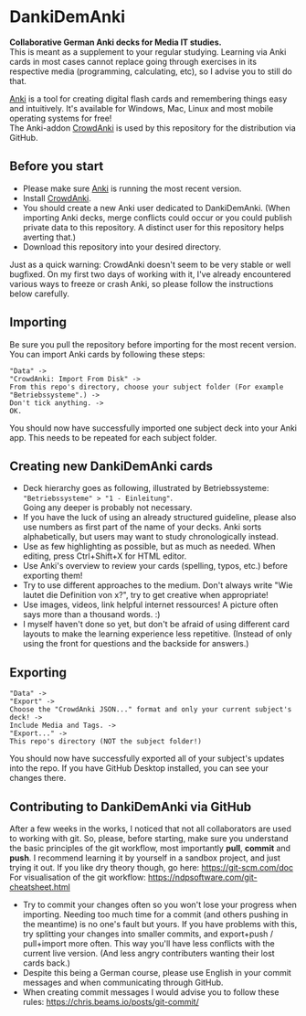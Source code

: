 # DankiDemAnki
**Collaborative German Anki decks for Media IT studies.** <br>
This is meant as a supplement to your regular studying. Learning via Anki cards in most cases cannot replace going through exercises in its respective media (programming, calculating, etc), so I advise you to still do that.


[Anki](https://apps.ankiweb.net/) is a tool for creating digital flash cards and remembering things easy and intuitively. It's available for Windows, Mac, Linux and most mobile operating systems for free!<br>
The Anki-addon [CrowdAnki](https://ankiweb.net/shared/info/1788670778) is used by this repository for the distribution via GitHub.

## Before you start
* Please make sure [Anki](https://apps.ankiweb.net/) is running the most recent version.
* Install [CrowdAnki](https://ankiweb.net/shared/info/1788670778).
* You should create a new Anki user dedicated to DankiDemAnki. (When importing Anki decks, merge conflicts could occur or you could publish private data to this repository. A distinct user for this repository helps averting that.)
* Download this repository into your desired directory. 

Just as a quick warning: CrowdAnki doesn't seem to be very stable or well bugfixed. On my first two days of working with it, I've already encountered various ways to freeze or crash Anki, so please follow the instructions below carefully.

## Importing
Be sure you pull the repository before importing for the most recent version. <br>
You can import Anki cards by following these steps: <br>
``` 
"Data" -> 
"CrowdAnki: Import From Disk" ->
From this repo's directory, choose your subject folder (For example "Betriebssysteme".) -> 
Don't tick anything. -> 
OK. 
```

You should now have successfully imported one subject deck into your Anki app. This needs to be repeated for each subject folder.

## Creating new DankiDemAnki cards
* Deck hierarchy goes as following, illustrated by Betriebssysteme: ``"Betriebssysteme" > "1 - Einleitung"``. <br> Going any deeper is probably not necessary. 
* If you have the luck of using an already structured guideline, please also use numbers as first part of the name of your decks. Anki sorts alphabetically, but users may want to study chronologically instead.
* Use as few highlighting as possible, but as much as needed. When editing, press Ctrl+Shift+X for HTML editor.
* Use Anki's overview to review your cards (spelling, typos, etc.) before exporting them! 
* Try to use different approaches to the medium. Don't always write "Wie lautet die Definition von x?", try to get creative when appropriate!
* Use images, videos, link helpful internet ressources! A picture often says more than a thousand words. :)
* I myself haven't done so yet, but don't be afraid of using different card layouts to make the learning experience less repetitive. (Instead of only using the front for questions and the backside for answers.)

## Exporting
``` 
"Data" -> 
"Export" -> 
Choose the "CrowdAnki JSON..." format and only your current subject's deck! ->
Include Media and Tags. -> 
"Export..." -> 
This repo's directory (NOT the subject folder!)
```

You should now have successfully exported all of your subject's updates into the repo. If you have GitHub Desktop installed, you can see your changes there.

## Contributing to DankiDemAnki via GitHub
After a few weeks in the works, I noticed that not all collaborators are used to working with git. So, please, before starting, make sure you understand the basic principles of the git workflow, most importantly **pull**, **commit** and **push**. I recommend learning it by yourself in a sandbox project, and just trying it out. If you like dry theory though, go here: https://git-scm.com/doc <br>
For visualisation of the git workflow: https://ndpsoftware.com/git-cheatsheet.html

* Try to commit your changes often so you won't lose your progress when importing. Needing too much time for a commit (and others pushing in the meantime) is no one's fault but yours. If you have problems with this, try splitting your changes into smaller commits, and export+push / pull+import more often. This way you'll have less conflicts with the current live version. (And less angry contributers wanting their lost cards back.)
* Despite this being a German course, please use English in your commit messages and when communicating through GitHub.
* When creating commit messages I would advise you to follow these rules: https://chris.beams.io/posts/git-commit/
